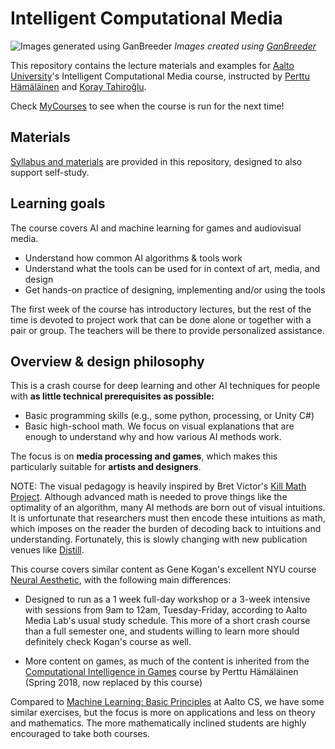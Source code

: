 
# Intelligent Computational Media
![Images generated using GanBreeder](Lessons/Media/GanBreederWide128.png)
*Images created using [GanBreeder](https://ganbreeder.app/)*

This repository contains the lecture materials and examples for [Aalto University]()'s Intelligent Computational Media course, instructed by [Perttu Hämäläinen](http://perttu.info) and [Koray Tahiroğlu](http://mlab.taik.fi/~korayt/).

Check [MyCourses](https://mycourses.aalto.fi/course/search.php?search=intelligent+computational+media#menu4) to see when the course is run for the next time!

## Materials
[Syllabus and materials](Lessons/README.md) are provided in this repository, designed to also support self-study.

## Learning goals
The course covers AI and machine learning for games and audiovisual media.
* Understand how common AI algorithms & tools work
* Understand what the tools can be used for in context of art, media, and design
* Get hands-on practice of designing, implementing and/or using the tools

The first week of the course has introductory lectures, but the rest of the time is devoted to project work that can be done alone or together with a pair or group. The teachers will be there to provide
personalized assistance.


## Overview & design philosophy
This is a crash course for deep learning and other AI techniques for people with **as little technical prerequisites as possible:**

* Basic programming skills (e.g., some  python, processing, or Unity C#)
* Basic high-school math. We focus on visual explanations that are enough to understand why and how various AI methods work.

The focus is on **media processing and games**, which makes this particularly suitable for **artists and designers**.

NOTE: The visual pedagogy is heavily inspired by Bret Victor's [Kill Math Project](http://worrydream.com/KillMath/). Although advanced math is needed to prove things like the optimality of an algorithm, many AI methods are born out of visual intuitions. It is unfortunate that researchers must then encode these intuitions as math, which imposes on the reader the burden of decoding back to intuitions and understanding. Fortunately, this is slowly changing with new publication venues like [Distill](https://distill.pub/2017/momentum/).

This course covers similar content as Gene Kogan's excellent NYU course [Neural Aesthetic](https://ml4a.github.io/classes/itp-F18/), with the following main differences:

* Designed to run as a 1 week full-day workshop or a 3-week intensive with sessions from 9am to 12am, Tuesday-Friday, according to Aalto Media Lab's usual study schedule. This more of a short crash course than a full semester one, and students willing to learn more should definitely check Kogan's course as well.

* More content on games, as much of the content is inherited from the [Computational Intelligence in Games](https://version.aalto.fi/gitlab/hamalap5/CIGCourse2018) course by Perttu Hämäläinen (Spring 2018, now replaced by this course)

Compared to [Machine Learning: Basic Principles](https://mycourses.aalto.fi/course/view.php?id=20569) at Aalto CS, we have some similar exercises, but the focus is more on applications and less on theory and mathematics. The more mathematically inclined students are highly encouraged to take both courses.

